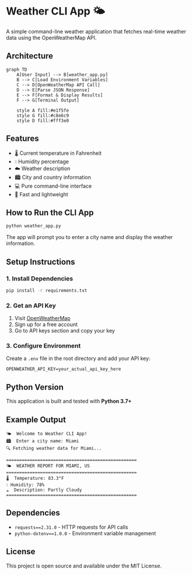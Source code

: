 # Weather CLI App 🌤️

A simple command-line weather application that fetches real-time weather data using the OpenWeatherMap API.

## Architecture

```mermaid
graph TD
    A[User Input] --> B[weather_app.py]
    B --> C[Load Environment Variables]
    C --> D[OpenWeatherMap API Call]
    D --> E[Parse JSON Response]
    E --> F[Format & Display Results]
    F --> G[Terminal Output]
    
    style A fill:#e1f5fe
    style G fill:#c8e6c9
    style D fill:#fff3e0
```

## Features

- 🌡️ Current temperature in Fahrenheit
- 💧 Humidity percentage  
- ☁️ Weather description
- 🏙️ City and country information
- 💻 Pure command-line interface
- 🚀 Fast and lightweight

## How to Run the CLI App

```bash
python weather_app.py
```

The app will prompt you to enter a city name and display the weather information.

## Setup Instructions

### 1. Install Dependencies
```bash
pip install -r requirements.txt
```

### 2. Get an API Key
1. Visit [OpenWeatherMap](https://openweathermap.org/)
2. Sign up for a free account  
3. Go to API keys section and copy your key

### 3. Configure Environment
Create a `.env` file in the root directory and add your API key:
```
OPENWEATHER_API_KEY=your_actual_api_key_here
```

## Python Version

This application is built and tested with **Python 3.7+**

## Example Output

```
🌤️  Welcome to Weather CLI App!
🏙️  Enter a city name: Miami
🔍 Fetching weather data for Miami...

==================================================
🌤️  WEATHER REPORT FOR MIAMI, US
==================================================
🌡️  Temperature: 83.3°F
💧 Humidity: 78%
☁️  Description: Partly Cloudy
==================================================
```

## Dependencies

- `requests==2.31.0` - HTTP requests for API calls
- `python-dotenv==1.0.0` - Environment variable management

## License

This project is open source and available under the MIT License.
